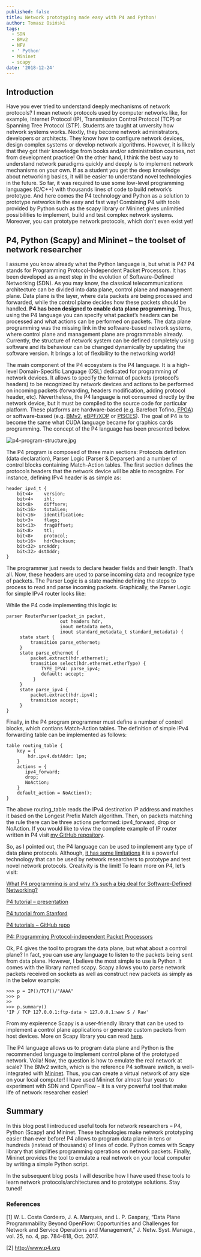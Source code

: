 ```yaml
---
published: false
title: Network prototyping made easy with P4 and Python!
author: Tomasz Osiński
tags:
  - SDN
  - BMv2
  - NFV
  - ' Python'
  - Mininet
  - scapy
date: '2018-12-24'
---
```

## Introduction ##

Have you ever tried to understand deeply mechanisms of network protocols? I mean network protocols used by computer networks like, for example, Internet Protocol (IP), Transmission Control Protocol (TCP) or Spanning Tree Protocol (STP). Students are taught at unversity how network systems works. Nextly, they become network administrators, developers or architects. They know how to configure network devices, design complex systems or develop network algorithms. However, it is likely that they got their knowledge from books and/or administration courses, not from development practice! On the other hand, I think the best way to understand network paradigms quickly and deeply is to implement network mechanisms on your own. If as a student you get the deep knowledge about networking basics, it will be easier to understand novel technologies in the future. So far, it was required to use some low-level programming languages (C/C++) with thousands lines of code to build network’s prototype. And here comes the P4 technology and Python as a solution to prototype networks in the easy and fast way! Combining P4 with tools provided by Python such as the scapy library or Mininet gives unlimitied possibilities to implement, build and test complex network systems. Moreover, you can prototype network protocols, which don’t even exist yet!

## P4, Python (Scapy) and Mininet – the toolset of network researcher ##

I assume you know already what the Python language is, but what is P4? P4 stands for Programming Protocol-Independent Packet Processors. It has been developed as a next step in the evolution of Software-Defined Networking (SDN). As you may know, the classical telecommunications architecture can be divided into data plane, control plane and management plane. Data plane is the layer, where data packets are being processed and forwarded, while the control plane decides how these packets should be handled. **P4 has been designed to enable data plane programming.** Thus, using the P4 language you can specify what packet’s headers can be processed and what actions can be performed on packets. The data plane programming was the missing link in the software-based network systems, where control plane and management plane are programmable already. Currently, the structure of network system can be defined completely using software and its behaviour can be changed dynamically by updating the software version. It brings a lot of flexibility to the networking world!

The main component of the P4 ecosystem is the P4 language. It is a high-level Domain-Specific Language (DSL) dedicated for programming of network devices. It allows to specify the format of packets (protocol’s headers) to be recognized by network devices and actions to be performed on incoming packets (forwarding, headers modification, adding protocol header, etc). Nevertheless, the P4 language is not consumed directly by the network device, but it must be compiled to the source code for particular platform. These platforms are hardware-based (e.g. Barefoot Tofino, [FPGA](https://p4.org/p4/p4-netfpga-a-low-cost-solution-for-testing-p4-programs-in-hardware.html)) or software-based (e.g. [BMv2](https://github.com/p4lang/behavioral-model), [eBPF/XDP](https://github.com/vmware/p4c-xdp) or [PISCES](http://pisces.cs.princeton.edu/)). The goal of P4 is to become the same what CUDA language became for graphics cards programming. The concept of the P4 language has been presented below.

![p4-program-structure.jpg]({{site.baseurl}}/assets/images/p4-program-structure.jpg)

The P4 program is composed of three main sections: Protocols defintion (data declaration), Parser Logic (Parser & Deparser) and a number of control blocks containing Match-Action tables. The first section defines the protocols headers that the network device will be able to recognize. For instance, defining IPv4 header is as simple as:

```
header ipv4_t {
    bit<4>    version;
    bit<4>    ihl;
    bit<8>    diffserv;
    bit<16>   totalLen;
    bit<16>   identification;
    bit<3>    flags;
    bit<13>   fragOffset;
    bit<8>    ttl;
    bit<8>    protocol;
    bit<16>   hdrChecksum;
    bit<32> srcAddr;
    bit<32> dstAddr;
}
```

The programmer just needs to declare header fields and their length. That’s all. Now, these headers are used to parse incoming data and recognize type of packets. The Parser Logic is a state machine defining the steps to process to read and parse incoming packets. Graphically, the Parser Logic for simple IPv4 router looks like:

While the P4 code implementing this logic is:

```
parser RouterParser(packet_in packet,
                    out headers hdr,
                    inout metadata meta,
                    inout standard_metadata_t standard_metadata) {
     state start {
         transition parse_ethernet;
     }
     state parse_ethernet {
         packet.extract(hdr.ethernet);
         transition select(hdr.ethernet.etherType) {
             TYPE_IPV4: parse_ipv4;
             default: accept;
          }
     }
     state parse_ipv4 {
         packet.extract(hdr.ipv4);
         transition accept;
     }
}
```

Finally, in the P4 program programmer must define a number of control blocks, which contians Match-Action tables. The definition of simple IPv4 forwarding table can be implemented as follows:

```
table routing_table {
    key = {
        hdr.ipv4.dstAddr: lpm;
    }
    actions = {
       ipv4_forward;
       drop;
       NoAction;
    }
    default_action = NoAction();
}
```

The above routing_table reads the IPv4 destination IP address and matches it based on the Longest Prefix Match algorithm. Then, on packets matching the rule there can be three actions performed: ipv4_forward, drop or NoAction. If you would like to view the complete example of IP router written in P4 visit [my GitHub repository](https://github.com/osinstom/p4-demos/blob/master/ip-routing/p4include/router.p4).

So, as I pointed out, the P4 language can be used to implement any type of data plane protocols. Although, [it has some limitations](https://blogs.vmware.com/research/2017/04/07/programming-networks-p4/) it is a powerful technology that can be used by network researchers to prototype and test novel network protocols. Creativity is the limit! To learn more on P4, let’s visit:

[What P4 programming is and why it’s such a big deal for Software-Defined Networking?](https://www.networkworld.com/article/3163496/cloud-computing/what-p4-programming-is-and-why-it-s-such-a-big-deal-for-software-defined-networking.html)

[P4 tutorial – presentation](https://p4.org/assets/P4_tutorial_01_basics.gslide.pdf)

[P4 tutorial from Stanford](https://cs344-stanford.github.io/deliverables/p4-mininet/)

[P4 tutorials – GitHub repo](https://github.com/p4lang/tutorials)

[P4: Programming Protocol-independent Packet Processors](https://www.sigcomm.org/sites/default/files/ccr/papers/2014/July/0000000-0000004.pdf)

Ok, P4 gives the tool to program the data plane, but what about a control plane? In fact, you can use any language to listen to the packets being sent from data plane. However, I believe the most simple to use is Python. It comes with the library named scapy. Scapy allows you to parse network packets received on sockets as well as construct  new packets as simply as in the below example:

```
>>> p = IP()/TCP()/"AAAA"
>>> p
>>
>>> p.summary()
'IP / TCP 127.0.0.1:ftp-data > 127.0.0.1:www S / Raw'
```

From my expierence Scapy is a user-friendly library that can be used to implement a control plane applications or generate custom packets from host devices. More on Scapy library you can read [here](https://scapy.readthedocs.io/en/latest/introduction.html).

The P4 language allows us to program data plane and Python is the recommended language to implement control plane of the prototyped network. Voila! Now, the question is how to emulate the real network at scale? The BMv2 switch, which is the reference P4 software switch, is well-integrated with [Mininet](http://mininet.org/). Thus, you can create a virtual network of any size on your local computer! I have used Mininet for almost four years to experiment with SDN and OpenFlow – it is a very powerful tool that make life of network researcher easier!

## Summary

In this blog post I introduced useful tools for network researchers – P4, Python (Scapy) and Mininet. These technologies make network prototyping easier than ever before! P4 allows to program data plane in tens or hundreds (instead of thousands) of lines of code. Python comes with Scapy library that simplifies programming operations on network packets. Finally, Mininet provides the tool to emulate a real network on your local computer by writing a simple Python script.

In the subsequent blog posts I will describe how I have used these tools to learn network protocols/architectures and to prototype solutions. Stay tuned!

### References

[1] W. L. Costa Cordeıro, J. A. Marques, and L. P. Gaspary, “Data Plane Programmability Beyond OpenFlow: Opportunities and Challenges for Network and Service Operations and Management,” J. Netw. Syst. Manage., vol. 25, no. 4, pp. 784–818, Oct. 2017.

[2] http://www.p4.org
